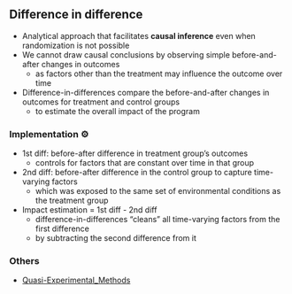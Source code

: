 ## Difference in difference
- Analytical approach that facilitates **causal inference** even when randomization is not possible
- We cannot draw causal conclusions by observing simple before-and-after changes in outcomes
  - as factors other than the treatment may influence the outcome over time
- Difference-in-differences compare the before-and-after changes in outcomes for treatment and control groups
  - to estimate the overall impact of the program

### Implementation ⚙️
- 1st diff: before-after difference in treatment group’s outcomes
  - controls for factors that are constant over time in that group 
- 2nd diff: before-after difference in the control group to capture time-varying factors
  - which was exposed to the same set of environmental conditions as the treatment group
- Impact estimation = 1st diff - 2nd diff
  - difference-in-differences “cleans” all time-varying factors from the first difference
  - by subtracting the second difference from it

### Others
- [Quasi-Experimental_Methods](https://dimewiki.worldbank.org/Quasi-Experimental_Methods)
